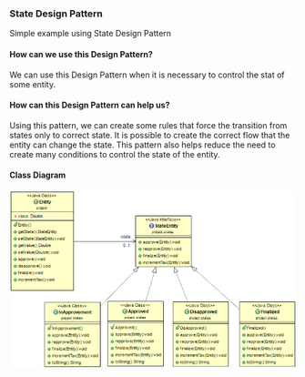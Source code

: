 ### State Design Pattern
Simple example using State Design Pattern

#### How can we use this Design Pattern?
We can use this Design Pattern when it is necessary to control the stat of some entity.

#### How can this Design Pattern can help us?
Using this pattern, we can create some rules that force the transition from states only to correct state. It is possible to create the correct flow that the entity can change the state.
This pattern also helps reduce the need to create many conditions to control the state of the entity.

#### Class Diagram
![My image](https://github.com/augustocolombelli/design-pattern-state/blob/master/ClassDiagram.png)


